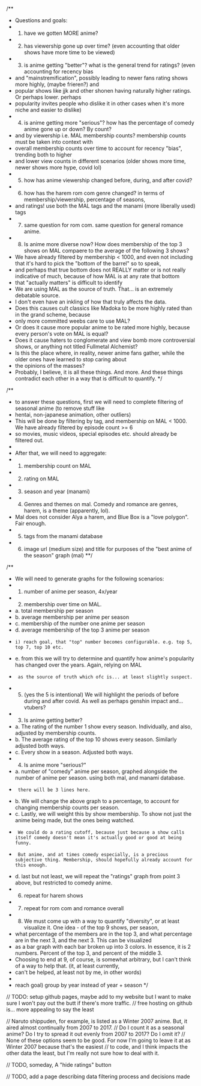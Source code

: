 
/**
 * Questions and goals:
 * 1. have we gotten MORE anime?
 * 2. has viewership gone up over time? (even accounting that older shows have more time to be viewed)
 * 3. is anime getting "better"? what is the general trend for ratings? (even accounting for recency bias
 * and "mainstremification", possibly leading to newer fans rating shows more highly, (maybe frieren?) and
 * popular shows like jjk and other shonen having naturally higher ratings. Or perhaps lower. perhaps
 * popularity invites people who dislike it in other cases when it's more niche and easier to dislike)
 * 4. is anime getting more "serious"? how has the percentage of comedy anime gone up or down? By count?
 * and by viewership i.e. MAL membership counts? membership counts must be taken into context with
 * overall membership counts over time to account for recency "bias", trending both to higher
 * and lower view counts in different scenarios (older shows more time, newer shows more hype, covid lol)
 * 5. how has anime viewership changed before, during, and after covid?
 * 6. how has the harem rom com genre changed? in terms of membership/viewership, percentage of seasons,
 * and ratings! use both the MAL tags and the manami (more liberally used) tags
 * 7. same question for rom com. same question for general romance anime.
 * 8. Is anime more diverse now? How does membership of the top 3 shows on MAL compaere to the average of the following 3 shows?
 *   We have already filtered by membership < 1000, and even not including that it's hard to pick the "bottom of the barrel" so to speak,
 *   and perhaps that true bottom does not REALLY matter or is not really indicative of much, because of how MAL is at any rate that bottom
 *   that "actually matters" is difficult to identify
 * We are using MAL as the source of truth. That... is an extremely debatable source.
 * I don't even have an inkling of how that truly affects the data. 
 * Does this causes cult classics like Madoka to be more highly rated than in the grand scheme, because
 * only more committed weebs care to use MAL?
 * Or does it cause more popular anime to be rated more highly, because every person's vote on MAL is equal?
 * Does it cause haters to conglomerate and view bomb more controversial shows, or anything not titled Fullmetal Alchemist?
 * Is this the place where, in reality, newer anime fans gather, while the older ones have learned to stop caring about
 * the opinions of the masses?
 * Probably, I believe, it is all these things. And more. And these things contradict each other in a way that is difficult to quantify.
 */

/**
 * to answer these questions, first we will need to complete filtering of seasonal anime (to remove stuff like
 * hentai, non-japanese animation, other outliers)
 * This will be done by filtering by tag, and membership on MAL < 1000. We have already filtered by episode count >= 6
 * so movies, music videos, special episodes etc. should already be filtered out.
 * 
 * After that, we will need to aggregate:
 * 1. membership count on MAL
 * 2. rating on MAL
 * 3. season and year (manami)
 * 4. Genres and themes on mal. Comedy and romance are genres, harem, is a theme (apparently, lol). 
 * Mal does not consider Alya a harem, and Blue Box is a "love polygon". Fair enough.
 * 5. tags from the manami database
 * 6. image url (medium size) and title for purposes of the "best anime of the season" graph (mal)
 **/

 /**
 * We will need to generate graphs for the following scenarios:
 * 1. number of anime per season, 4x/year
 * 2. membership over time on MAL.
 *   a. total membership per season
 *   b. average membership per anime per season
 *   c. membership of the number one anime per season
 *   d. average membership of the top 3 anime per season
 *     i) reach goal, that "top" number becomes configurable. e.g. top 5, top 7, top 10 etc.
 *   e. from this we will try to determine and quantify how anime's popularity has changed over the years. Again, relying on MAL
 *      as the source of truth which ofc is... at least slightly suspect.
 *   5. (yes the 5 is intentional) We will highlight the periods of before during and after covid. As well as perhaps genshin impact and... vtubers?
 * 3. Is anime getting better?
 *   a. The rating of the number 1 show every season. Individually, and also, adjusted by membership counts.
 *   b. The average rating of the top 10 shows every season. Similarly adjusted both ways.
 *   c. Every show in a season. Adjusted both ways.
 * 4. Is anime more "serious?"
 *   a. number of "comedy" anime per season, graphed alongside the number of anime per season. using both mal, and manami database.
 *      there will be 3 lines here.
 *   b. We will change the above graph to a percentage, to account for changing membership counts per season.
 *   c. Lastly, we will weight this by show membership. To show not just the anime being made, but the ones being watched.
 *      We could do a rating cutoff, because just because a show calls itself comedy doesn't mean it's actually good or good at being funny.
 *      But anime, and at times comedy especially, is a precious subjective thing. Membership, should hopefully already account for this enough.
 *   d. last but not least, we will repeat the "ratings" graph from point 3 above, but restricted to comedy anime.
 * 6. repeat for harem shows
 * 7. repeat for rom com and romance overall
 * 8. We must come up with a way to quantify "diversity", or at least visualize it. One idea - of the top 9 shows, per season,
 * what percentage of the members are in the top 3, and what percentage are in the next 3, and the next 3. This can be visualized
 * as a bar graph with each bar broken up into 3 colors. In essence, it is 2 numbers. Percent of the top 3, and percent of the middle 3.
 * Choosing to end at 9, of course, is somewhat arbitrary, but I can't think of a way to help that. (it, at least currently,
 *  can't be helped, at least not by me, in other words)
 * 
 * reach goal) group by year instead of year + season
 */

// TODO: setup github pages, maybe add to my website but I want to make sure I won't pay out the butt if there's more traffic.
// free hosting on github is... more appealing to say the least

// Naruto shippuden, for example, is listed as a Winter 2007 anime. But, it aired almost continually from 2007 to 2017.
// Do I count it as a seasonal anime? Do I try to spread it out evenly from 2007 to 2017? Do I omit it?
// None of these options seem to be good. For now I'm going to leave it at as Winter 2007 because that's the easiest
// to code, and I think impacts the other data the least, but I'm really not sure how to deal with it.

// TODO, someday, A "hide ratings" button

// TODO, add a page describing data filtering process and decisions made